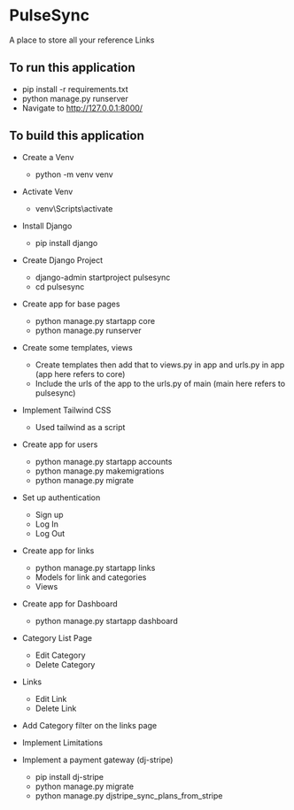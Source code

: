 # PulseSync

A place to store all your reference Links

## To run this application

- pip install -r requirements.txt
- python manage.py runserver
- Navigate to http://127.0.0.1:8000/

## To build this application

- Create a Venv
    - python -m venv venv

- Activate Venv
    - venv\Scripts\activate    

- Install Django
    - pip install django

- Create Django Project
    - django-admin startproject pulsesync
    - cd pulsesync

- Create app for base pages
    - python manage.py startapp core
    - python manage.py runserver

- Create some templates, views
    - Create templates then add that to views.py in app and urls.py in app (app here refers to core)
    - Include the urls of the app to the urls.py of main (main here refers to pulsesync)

- Implement Tailwind CSS
    - Used tailwind as a script

- Create app for users
    - python manage.py startapp accounts
    - python manage.py makemigrations
    - python manage.py migrate

- Set up authentication
    - Sign up
    - Log In
    - Log Out

- Create app for links
    - python manage.py startapp links
    - Models for link and categories
    - Views

- Create app for Dashboard
    - python manage.py startapp dashboard

- Category List Page
    - Edit Category
    - Delete Category

- Links
    - Edit Link
    - Delete Link

- Add Category filter on the links page

- Implement Limitations

- Implement a payment gateway (dj-stripe)
    - pip install dj-stripe
    - python manage.py migrate
    - python manage.py djstripe_sync_plans_from_stripe
